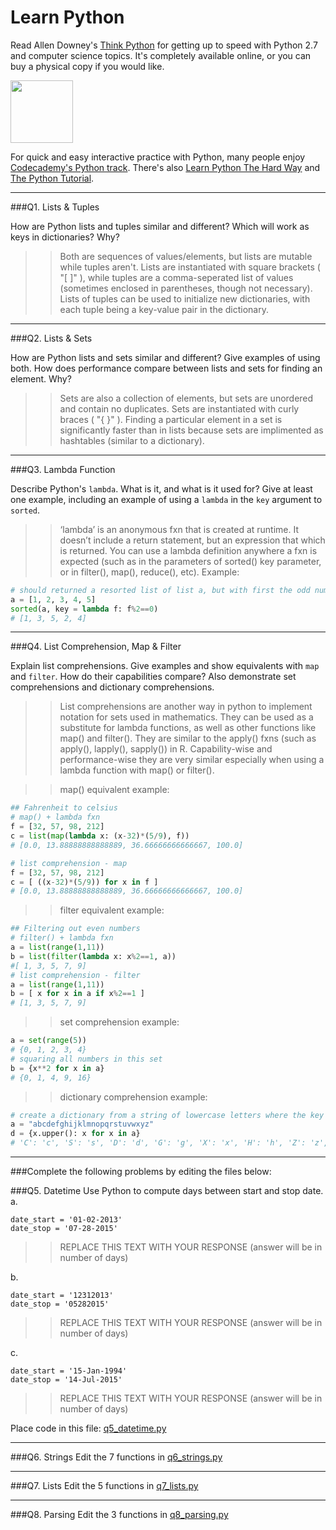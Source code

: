 # Learn Python

Read Allen Downey's [Think Python](http://www.greenteapress.com/thinkpython/) for getting up to speed with Python 2.7 and computer science topics. It's completely available online, or you can buy a physical copy if you would like.

<a href="http://www.greenteapress.com/thinkpython/"><img src="img/think_python.png" style="width: 100px;" target="_blank"></a>

For quick and easy interactive practice with Python, many people enjoy [Codecademy's Python track](http://www.codecademy.com/en/tracks/python). There's also [Learn Python The Hard Way](http://learnpythonthehardway.org/book/) and [The Python Tutorial](https://docs.python.org/2/tutorial/).

---

###Q1. Lists &amp; Tuples

How are Python lists and tuples similar and different? Which will work as keys in dictionaries? Why?

>> Both are sequences of values/elements, but lists are mutable while tuples aren't. Lists are instantiated with square brackets ( "[ ]" ), while tuples are a comma-seperated list of values (sometimes enclosed in parentheses, though not necessary). Lists of tuples can be used to initialize new dictionaries, with each tuple being a key-value pair in the dictionary.

---

###Q2. Lists &amp; Sets

How are Python lists and sets similar and different? Give examples of using both. How does performance compare between lists and sets for finding an element. Why?

>> Sets are also a collection of elements, but sets are unordered and contain no duplicates. Sets are instantiated with curly braces ( "{ }" ). Finding a particular element in a set is significantly faster than in lists because sets are implimented as hashtables (similar to a dictionary).

---

###Q3. Lambda Function

Describe Python's `lambda`. What is it, and what is it used for? Give at least one example, including an example of using a `lambda` in the `key` argument to `sorted`.

>> ‘lambda’ is an anonymous fxn that is created at runtime. It doesn’t include a return statement, but an expression that which is returned. You can use a lambda definition anywhere a fxn is expected (such as in the parameters of sorted() key parameter, or in filter(), map(), reduce(), etc). Example:

```python
# should returned a resorted list of list a, but with first the odd numbers sorted, then the even numbers sorted
a = [1, 2, 3, 4, 5]
sorted(a, key = lambda f: f%2==0)
# [1, 3, 5, 2, 4]
```

---

###Q4. List Comprehension, Map &amp; Filter

Explain list comprehensions. Give examples and show equivalents with `map` and `filter`. How do their capabilities compare? Also demonstrate set comprehensions and dictionary comprehensions.

>> List comprehensions are another way in python to implement notation for sets used in mathematics. They can be used as a substitute for lambda functions, as well as other functions like map() and filter(). They are similar to the apply() fxns (such as apply(), lapply(), sapply()) in R. Capability-wise and performance-wise they are very similar especially when using a lambda function with map() or filter().

>> map() equivalent example:
```python
## Fahrenheit to celsius
# map() + lambda fxn
f = [32, 57, 98, 212]
c = list(map(lambda x: (x-32)*(5/9), f))
# [0.0, 13.88888888888889, 36.66666666666667, 100.0]

# list comprehension - map
f = [32, 57, 98, 212]
c = [ ((x-32)*(5/9)) for x in f ]
# [0.0, 13.88888888888889, 36.66666666666667, 100.0]
```

>> filter equivalent example:
```python
## Filtering out even numbers
# filter() + lambda fxn
a = list(range(1,11))
b = list(filter(lambda x: x%2==1, a))
#[ 1, 3, 5, 7, 9]
# list comprehension - filter
a = list(range(1,11))
b = [ x for x in a if x%2==1 ]
# [1, 3, 5, 7, 9]
```

>> set comprehension example:
```python
a = set(range(5))
# {0, 1, 2, 3, 4}
# squaring all numbers in this set
b = {x**2 for x in a}
# {0, 1, 4, 9, 16}
```

>> dictionary comprehension example:
```python
# create a dictionary from a string of lowercase letters where the key value is the uppercase character and maps to its lowercase chars
a = "abcdefghijklmnopqrstuvwxyz"
d = {x.upper(): x for x in a}
# 'C': 'c', 'S': 's', 'D': 'd', 'G': 'g', 'X': 'x', 'H': 'h', 'Z': 'z', 'T': 't', 'R': 'r', 'Y': 'y', 'O': 'o', 'A': 'a', 'P': 'p', 'I': 'i', 'K': 'k', 'B': 'b', 'U': 'u', 'W': 'w', 'F': 'f', 'E': 'e', 'V': 'v', 'Q': 'q', 'N': 'n', 'J': 'j', 'L': 'l', 'M': 'm'}
```

---

###Complete the following problems by editing the files below:

###Q5. Datetime
Use Python to compute days between start and stop date.   
a.  

```
date_start = '01-02-2013'    
date_stop = '07-28-2015'
```

>> REPLACE THIS TEXT WITH YOUR RESPONSE (answer will be in number of days)

b.  
```
date_start = '12312013'  
date_stop = '05282015'  
```

>> REPLACE THIS TEXT WITH YOUR RESPONSE (answer will be in number of days)

c.  
```
date_start = '15-Jan-1994'      
date_stop = '14-Jul-2015'  
```

>> REPLACE THIS TEXT WITH YOUR RESPONSE  (answer will be in number of days)

Place code in this file: [q5_datetime.py](python/q5_datetime.py)

---

###Q6. Strings
Edit the 7 functions in [q6_strings.py](python/q6_strings.py)

---

###Q7. Lists
Edit the 5 functions in [q7_lists.py](python/q7_lists.py)

---

###Q8. Parsing
Edit the 3 functions in [q8_parsing.py](python/q8_parsing.py)





